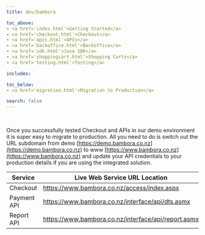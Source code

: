 ```yaml
---
title: dev/bambora

toc_above:
- <a href='index.html'>Getting Started</a>
- <a href='checkout.html'>Checkout</a>
- <a href='apis.html'>APIs</a>
- <a href='backoffice.html'>Backoffice</a>
- <a href='sdk.html'>Java SDK</a>
- <a href='shoppingcart.html'>Shopping Carts</a>
- <a href='testing.html'>Testing</a>

includes:

toc_below:
- <a href='migration.html'>Migration to Production</a>

search: false
---
```


<script src='js/vendor/clipboard.min.js'></script>
<script src='js/copy.js'></script>

&nbsp;

Once you successfully tested Checkout and APIs in our demo environment it is super easy to migrate to production. All you need to do is switch out the URL subdomain from demo [https://demo.bambora.co.nz](https://demo.bambora.co.nz) to www [https://www.bambora.co.nz](https://www.bambora.co.nz) and update your API credentials to your production details if you are using the integrated solution.


Service | Live Web Service URL Location
------- | -----------------------------
Checkout | https://www.bambora.co.nz/access/index.aspx
Payment API | https://www.bambora.co.nz/interface/api/dts.asmx
Report API | https://www.bambora.co.nz/interface/api/report.asmx
